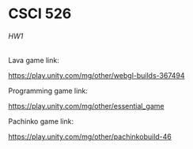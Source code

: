 # CSCI 526

###### HW1

Lava game link:

https://play.unity.com/mg/other/webgl-builds-367494

Programming game link:

https://play.unity.com/mg/other/essential_game

Pachinko game link:

https://play.unity.com/mg/other/pachinkobuild-46
